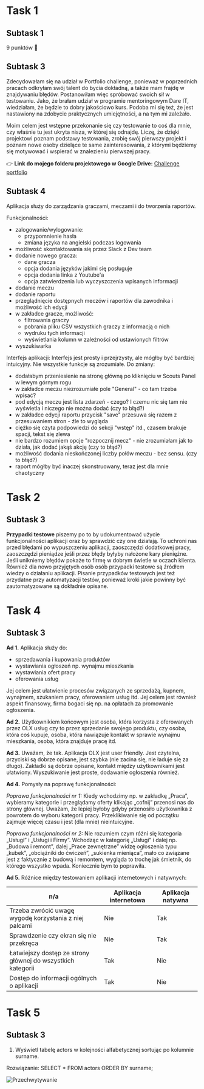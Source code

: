 # Task 1
## Subtask 1
9 punktów :partying_face:
## Subtask 3
Zdecydowałam się na udział w Portfolio challenge, ponieważ w poprzednich pracach odkryłam swój talent do bycia dokładną, a także mam frajdę w znajdywaniu błędów. Postanowiłam więc spróbować swoich sił w testowaniu. Jako, że brałam udział w programie mentoringowym Dare IT, wiedziałam, że będzie to dobry jakościowo kurs. Podoba mi się też, że jest nastawiony na zdobycie praktycznych umiejętności, a na tym mi zależało.

Moim celem jest wstępne przekonanie się czy testowanie to coś dla mnie, czy właśnie tu jest ukryta nisza, w której się odnajdę. Liczę, że dzięki projektowi poznam podstawy testowania, zrobię swój pierwszy projekt i poznam nowe osoby dzielące te same zainteresowania, z którymi będziemy się motywować i wspierać w znalezieniu pierwszej pracy.

:point_right: **Link do mojego folderu projektowego w Google Drive:** [Challenge portfolio](https://drive.google.com/drive/folders/1hax-jaVoWcHCva8wGOgDqQFPxJeRWTLD?usp=share_link) 

## Subtask 4
Aplikacja służy do zarządzania graczami, meczami i do tworzenia raportów.



Funkcjonalności:
* zalogowanie/wylogowanie:
  - przypomnienie hasła
  - zmiana języka na angielski podczas logowania
* możliwość skontaktowania się przez Slack z Dev team
* dodanie nowego gracza:
  - dane gracza
  - opcja dodania języków jakimi się posługuje
  - opcja dodania linka z Youtube'a
  - opcja zatwierdzenia lub wyczyszczenia wpisanych informacji
* dodanie meczu
* dodanie  raportu
* przeglądnięcie dostępnych meczów i raportów dla zawodnika i możliwość ich edycji
* w zakładce gracze, możliwość:
  - filtrowania graczy
  - pobrania pliku CSV wszystkich graczy z informacją o nich
  - wydruku tych informacji
  - wyświetlania kolumn w zależności od ustawionych filtrów
* wyszukiwarka 



Interfejs aplikacji:
Interfejs jest prosty i przejrzysty, ale mógłby być bardziej intuicyjny. Nie wszystkie funkcje są zrozumiałe. Do zmiany:
- dodałabym przeniesienie na stronę główną po kliknięciu w Scouts Panel w lewym górnym rogu
- w zakładce meczu niezrozumiałe pole "General" - co tam trzeba wpisać?
- pod edycją meczu jest lista zdarzeń - czego? I czemu nic się tam nie wyświetla i niczego nie można dodać (czy to błąd?)
- w zakładce edycji raportu przycisk "save" przesuwa się razem z przesuwaniem stron - źle to wygląda
- ciężko się czyta podpowiedzi do sekcji "wstęp" itd., czasem brakuje spacji, tekst się zlewa
- nie bardzo rozumiem opcje "rozpocznij mecz" - nie zrozumiałam jak to działa, jak dodać jakąś akcję (czy to błąd?)
- możliwość dodania nieskończonej liczby połów meczu - bez sensu. (czy to błąd?)
- raport mógłby być inaczej skonstruowany, teraz jest dla mnie chaotyczny


# Task 2
## Subtask 3
**Przypadki testowe** piszemy po to by udokumentować użycie funkcjonalności aplikacji oraz by sprawdzić czy one działają. To uchroni nas przed błędami po wypuszczeniu aplikacji, zaoszczędzi dodatkowej pracy, zaoszczędzi pieniądze jeśli przez błędy byłyby nałożone kary pieniężne. Jeśli unikniemy błędów pokaże to firmę w dobrym świetle w oczach klienta. Również dla nowo przyjętych osób osób przypadki testowe są źródłem wiedzy o działaniu aplikacji.
Pisanie przypadków testowych jest też przydatne przy automatyzacji testów, ponieważ kroki jakie powinny być zautomatyzowane są dokładnie opisane.


# Task 4
## Subtask 3

**Ad 1.**	Aplikacja służy do:
- sprzedawania i kupowania produktów
- wystawiania ogłoszeń np. wynajmu mieszkania
- wystawiania ofert pracy
- oferowania usług

Jej celem jest ułatwienie procesów związanych ze sprzedażą, kupnem, wynajmem, szukaniem pracy, oferowaniem usług itd. Jej celem jest również aspekt finansowy, firma bogaci się np. na opłatach za promowanie ogłoszenia.

**Ad 2.**	Użytkownikiem końcowym jest osoba, która korzysta z oferowanych przez OLX usług czy to przez sprzedanie swojego produktu, czy osoba, która coś kupuje, osoba, która nawiązuje kontakt w sprawie wynajmu mieszkania, osoba, która znajduje pracę itd.

**Ad 3.**	Uważam, że tak. Aplikacja OLX jest user friendly. Jest czytelna, przyciski są dobrze opisane, jest szybka (nie zacina się, nie ładuje się za długo). Zakładki są dobrze opisane, kontakt między użytkownikami jest ułatwiony. Wyszukiwanie jest proste, dodawanie ogłoszenia również.

**Ad 4.** Pomysły na poprawę funkcjonalności:

*Poprawa funkcjonalności nr 1:*
Kiedy wchodzimy np. w zakładkę „Praca”, wybieramy kategorie i przeglądamy oferty klikając „cofnij” przenosi nas do strony głównej. Uważam, że lepiej byłoby gdyby przenosiło użytkownika z powrotem do wyboru kategorii pracy. Przeklikiwanie się od początku zajmuje więcej czasu i jest (dla mnie) nieintuicyjne.

*Poprawa funkcjonalności nr 2:*
Nie rozumiem czym różni się kategoria „Usługi” i „Usługi i Firmy”. Wchodząc w kategorię „Usługi” i dalej np. „Budowa i remont”, dalej „Prace zewnętrzne” widzę ogłoszenia typu „kubek”, „obciążniki do ćwiczeń”, „sukienka mieniąca”, mało co związane jest z faktycznie z budową i remontem, wygląda to trochę jak śmietnik, do którego wszystko wpada. Koniecznie bym to poprawiła.

**Ad 5.**	Różnice między testowaniem aplikacji internetowych i natywnych:


| n/a | Aplikacja internetowa |	Aplikacja natywna |
| --- | --------------------- | ----------------- |
| Trzeba zwrócić uwagę wygodę korzystania z niej palcami | Nie | Tak |
| Sprawdzenie czy ekran się nie przekręca |	Nie	| Tak |
| Łatwiejszy dostęp ze strony głównej do wszystkich kategorii |	Tak |	Nie |
| Dostęp do informacji ogólnych o aplikacji | Tak | Nie |

# Task 5
## Subtask 3

1. Wyświetl tabelę actors w kolejności alfabetycznej sortując po kolumnie surname.

Rozwiązanie: 
SELECT * FROM actors
ORDER BY surname;

![Przechwytywanie](https://github.com/Sheenazz/challenge_portfolio_ada/assets/33284536/4bf65f2d-a8de-44cd-b0c4-320964627176)

